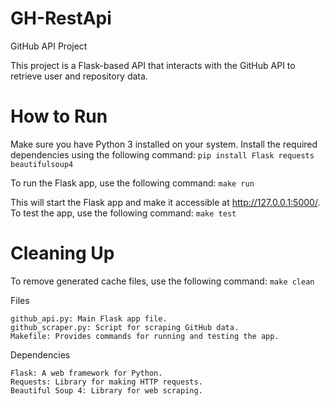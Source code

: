 # GH-RestApi

GitHub API Project

This project is a Flask-based API that interacts with the GitHub API to retrieve user and repository data.

# How to Run
Make sure you have Python 3 installed on your system.
Install the required dependencies using the following command:
`pip install Flask requests beautifulsoup4`

To run the Flask app, use the following command:
`make run`

This will start the Flask app and make it accessible at http://127.0.0.1:5000/.
To test the app, use the following command:
`make test`

# Cleaning Up
To remove generated cache files, use the following command:
`make clean`

Files

    github_api.py: Main Flask app file.
    github_scraper.py: Script for scraping GitHub data.
    Makefile: Provides commands for running and testing the app.

Dependencies

    Flask: A web framework for Python.
    Requests: Library for making HTTP requests.
    Beautiful Soup 4: Library for web scraping.